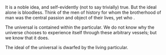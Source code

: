 It is a noble idea, and self-evidently (not to say trivially) true. But the ideal alone is bloodless. Think of the men of history for whom the brotherhood of man was the central passion and object of their lives, yet who . 

The universal is contained within the particular. We do not know why the universe chooses to experience itself through these arbitrary vessels; but we know that it does. 

The ideal of the universal is dwarfed by the living particular.